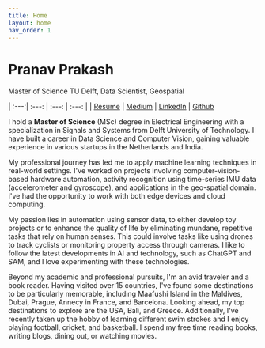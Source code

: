 ```yaml
---
title: Home
layout: home
nav_order: 1
---
```

# Pranav Prakash
Master of Science TU Delft, Data Scientist, Geospatial

| :---:| :---: | :---: | :---: |
| [Resume](CV_pranav.pdf) | [Medium](https://medium.com/@dantebhai)  |  [LinkedIn](https://www.linkedin.com/in/pranav-prakash-10379398/) | [Github](https://github.com/pranavmyname)


I hold a **Master of Science** (MSc) degree in Electrical Engineering with a specialization in Signals and Systems from Delft University of Technology. I have built a career in Data Science and Computer Vision, gaining valuable experience in various startups in the Netherlands and India.

My professional journey has led me to apply machine learning techniques in real-world settings. I've worked on projects involving computer-vision-based hardware automation, activity recognition using time-series IMU data (accelerometer and gyroscope), and applications in the geo-spatial domain. I've had the opportunity to work with both edge devices and cloud computing.

My passion lies in automation using sensor data, to either develop toy projects or to enhance the quality of life by eliminating mundane, repetitive tasks that rely on human senses. This could involve tasks like using drones to track cyclists or monitoring property access through cameras. I like to follow the latest developments in AI and technology, such as ChatGPT and SAM, and I love experimenting with these technologies.

Beyond my academic and professional pursuits, I'm an avid traveler and a book reader. Having visited over 15 countries, I've found some destinations to be particularly memorable, including Maafushi Island in the Maldives, Dubai, Prague, Annecy in France, and Barcelona. Looking ahead, my top destinations to explore are the USA, Bali, and Greece. Additionally, I've recently taken up the hobby of learning different swim strokes and I enjoy playing football, cricket, and basketball. I spend my free time reading books, writing blogs, dining out, or watching movies.



[Just the Docs]: https://just-the-docs.github.io/just-the-docs/
[GitHub Pages]: https://docs.github.com/en/pages
[README]: https://github.com/just-the-docs/just-the-docs-template/blob/main/README.md
[Jekyll]: https://jekyllrb.com
[GitHub Pages / Actions workflow]: https://github.blog/changelog/2022-07-27-github-pages-custom-github-actions-workflows-beta/
[use this template]: https://github.com/just-the-docs/just-the-docs-template/generate

